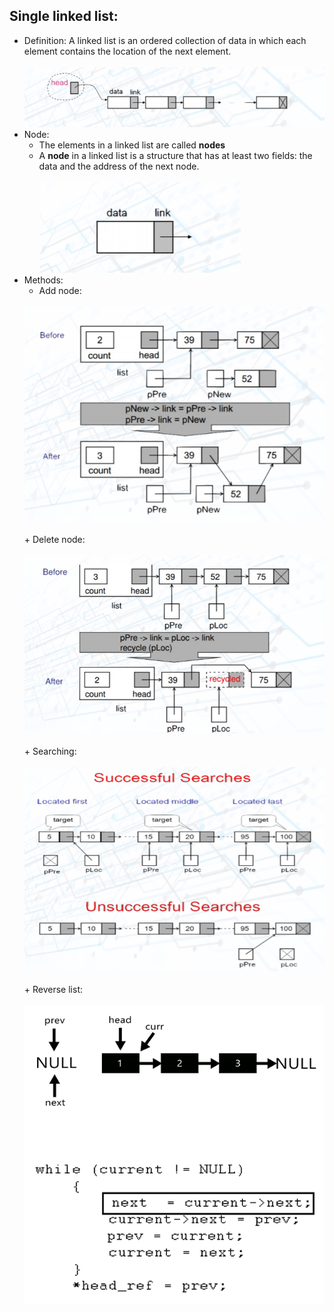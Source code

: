 ## Single linked list:

- Definition: A linked list is an ordered collection of data in which each element contains the location of the next element.<br><br>
![Linked list](./img-md/linked_list.png)
- Node:
    + The elements in a linked list are called **nodes**
    + A **node** in a linked list is a structure that has at least two fields: the data and the address of the next node.<br><br>
![Node](./img-md/node_linked_list.png)
- Methods:
    + Add node:<br><br>
    <img src="./img-md/insert_linked_list.png" width="500px">
    <br><br>
    + Delete node:<br><br>
    <img src="./img-md/delete_linked_list.png" width="500px">
    <br><br>
    + Searching:<br><br>
    <img src="./img-md/searching_linked_list.png" width="500px">
    <br><br>
    + Reverse list:<br><br>    
    <img src="./img-md/reverse_linked_list.gif" width="500px">
    <br><br>